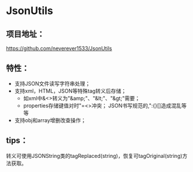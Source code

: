 # JsonUtils
## 项目地址：
  https://github.com/neverever1533/JsonUtils

## 特性：
  - 支持JSON文件读写字符串处理；
  - 支持xml，HTML，JSON等特殊tag转义后存储；
    * 如xml中&<>转义为"\&amp;"、"\&lt;"、"\&gt;"需要；
    * properties存储键值对时"=<>冲突；
  JSON书写规范的,":{}[]造成混乱等等
  - 支持obj和array增删改查操作；

## tips：
  转义可使用JSONString类的tagReplaced(string)，恢复可tagOriginal(string)方法获取。

